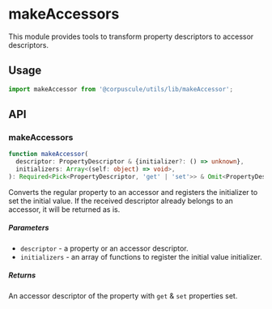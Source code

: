 # makeAccessors

This module provides tools to transform property descriptors to accessor
descriptors.

## Usage

```typescript
import makeAccessor from '@corpuscule/utils/lib/makeAccessor';
```

## API

### makeAccessors

```typescript
function makeAccessor(
  descriptor: PropertyDescriptor & {initializer?: () => unknown},
  initializers: Array<(self: object) => void>,
): Required<Pick<PropertyDescriptor, 'get' | 'set'>> & Omit<PropertyDescriptor, 'get' | 'set'>;
```

Converts the regular property to an accessor and registers the initializer
to set the initial value. If the received descriptor already belongs to an
accessor, it will be returned as is.

##### Parameters

- `descriptor` - a property or an accessor descriptor.
- `initializers` - an array of functions to register the initial value
  initializer.

##### Returns

An accessor descriptor of the property with `get` & `set` properties set.
